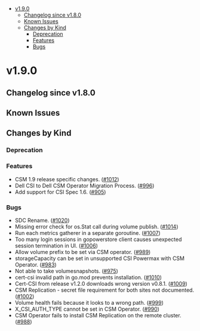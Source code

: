 <!--toc-->
- [v1.9.0](#v190)
  - [Changelog since v1.8.0](#changelog-since-v180)
  - [Known Issues](#known-issues)
  - [Changes by Kind](#changes-by-kind)
    - [Deprecation](#deprecation)
    - [Features](#features)
    - [Bugs](#bugs)
 

# v1.9.0 

## Changelog since v1.8.0 

## Known Issues 

## Changes by Kind 

### Deprecation 

### Features 

- CSM 1.9 release specific changes. ([#1012](https://github.com/dell/csm/issues/1012))
- Dell CSI to Dell CSM Operator Migration Process. ([#996](https://github.com/dell/csm/issues/996))
- Add support for CSI Spec 1.6. ([#905](https://github.com/dell/csm/issues/905))

### Bugs 

- SDC Rename. ([#1020](https://github.com/dell/csm/issues/1020))
- Missing error check for os.Stat call during volume publish. ([#1014](https://github.com/dell/csm/issues/1014))
- Run each metrics gatherer in a separate goroutine. ([#1007](https://github.com/dell/csm/issues/1007))
- Too many login sessions in gopowerstore client causes unexpected session termination in UI. ([#1006](https://github.com/dell/csm/issues/1006))
- Allow volume prefix to be set via CSM operator. ([#989](https://github.com/dell/csm/issues/989))
- storageCapacity can be set in unsupported CSI Powermax with CSM Operator. ([#983](https://github.com/dell/csm/issues/983))
- Not able to take volumesnapshots. ([#975](https://github.com/dell/csm/issues/975))
- cert-csi invalid path in go.mod prevents installation. ([#1010](https://github.com/dell/csm/issues/1010))
- Cert-CSI from release v1.2.0 downloads wrong version v0.8.1. ([#1009](https://github.com/dell/csm/issues/1009))
- CSM Replication - secret file requirement for both sites not documented. ([#1002](https://github.com/dell/csm/issues/1002))
- Volume health fails because it looks to a wrong path. ([#999](https://github.com/dell/csm/issues/999))
- X_CSI_AUTH_TYPE cannot be set in CSM Operator. ([#990](https://github.com/dell/csm/issues/990))
- CSM Operator fails to install CSM Replication on the remote cluster. ([#988](https://github.com/dell/csm/issues/988))
